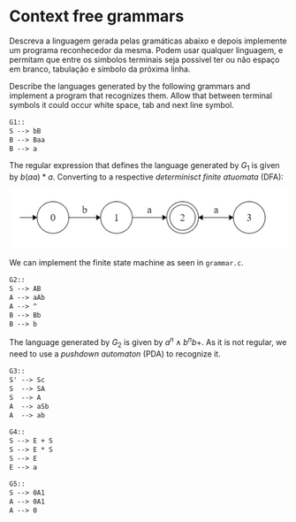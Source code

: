 # Context free grammars

Descreva a linguagem gerada pelas gramáticas abaixo e depois implemente um programa reconhecedor da mesma. Podem usar qualquer linguagem, e permitam que entre os simbolos terminais seja possivel ter ou não espaço em branco, tabulação e símbolo da próxima linha.

Describe the languages generated by the following grammars and implement a program that recognizes them. Allow that between terminal symbols it could occur white space, tab and next line symbol.

```console
G1::
S --> bB 
B --> Baa
B --> a
```

The regular expression that defines the language generated by $G_1$ is given by $b(aa)*a$. Converting to a respective _determinisct finite atuomata_ (DFA):

![](g1.png)

We can implement the finite state machine as seen in `grammar.c`.

```console
G2::
S --> AB
A --> aAb
A --> ^
B --> Bb
B --> b
```

The language generated by $G_2$ is given by $a^n \wedge b^nb+$. As it is not regular, we need to use a _pushdown automaton_ (PDA) to recognize it.

```console
G3::
S' --> Sc
S  --> SA
S  --> A
A  --> aSb
A  --> ab
```

```console
G4::
S --> E + S
S --> E * S 
S --> E
E --> a
```

```console
G5:: 
S --> 0A1
A --> 0A1
A --> 0
```
